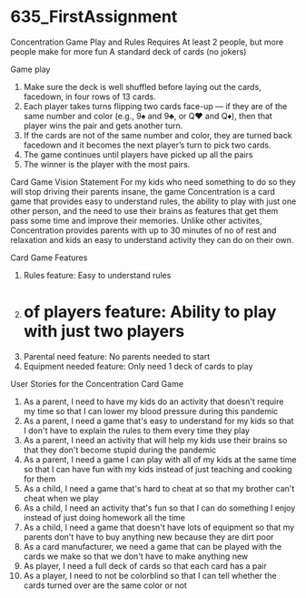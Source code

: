 # 635_FirstAssignment

Concentration Game Play and Rules
Requires
At least 2 people, but more people make for more fun
A standard deck of cards (no jokers)

Game play
1. Make sure the deck is well shuffled before laying out the cards, facedown, in four rows of 13 cards. 
2. Each player takes turns flipping two cards face-up — if they are of the same number and color (e.g., 9♠ and 9♣, or Q♥ and Q♦), then that player wins the pair and gets another turn. 
3. If the cards are not of the same number and color, they are turned back facedown and it becomes the next player’s turn to pick two cards. 
4. The game continues until players have picked up all the pairs
5. The winner is the player with the most pairs.

Card Game Vision Statement
For my kids who need something to do so they will stop driving their parents insane,
the game Concentration is a card game that
provides easy to understand rules, the ability to play with just one other person, 
and the need to use their brains as features that get them pass some time and improve
their memories.
Unlike other activites, Concentration provides parents with up to 30 minutes
of no of rest and relaxation and kids an easy to understand activity they can do on their own.

Card Game Features
1. Rules feature: Easy to understand rules
2. # of players feature: Ability to play with just two players
3. Parental need feature: No parents needed to start
4. Equipment needed feature: Only need 1 deck of cards to play

User Stories for the Concentration Card Game
1. As a parent, I need to have my kids do an activity that doesn't require my time 
so that I can lower my blood pressure during this pandemic
2. As a parent, I need a game that's easy to understand for my kids so that
I don't have to explain the rules to them every time they play
3. As a parent, I need an activity that will help my kids use their brains so that they don't become stupid during the pandemic
4. As a parent, I need a game I can play with all of my kids at the same time so that I can have fun with my kids instead of just teaching and cooking for them
5. As a child, I need a game that's hard to cheat at so that my brother can't cheat when we play
6. As a child, I need an activity that's fun so that I can do something I enjoy instead of just doing homework all the time
7. As a child, I need a game that doesn't have lots of equipment so that my parents don't have to buy anything new because they are dirt poor
8. As a card manufacturer, we need a game that can be played with the cards we make so that we don't have to make anything new
9. As player, I need a full deck of cards so that each card has a pair
10. As a player, I need to not be colorblind so that I can tell whether the cards turned over are the same color or not

